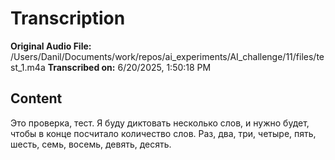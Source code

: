 # Transcription

**Original Audio File:** /Users/Danil/Documents/work/repos/ai_experiments/AI_challenge/11/files/test_1.m4a
**Transcribed on:** 6/20/2025, 1:50:18 PM

## Content

Это проверка, тест. Я буду диктовать несколько слов, и нужно будет, чтобы в конце посчитало количество слов. Раз, два, три, четыре, пять, шесть, семь, восемь, девять, десять.
